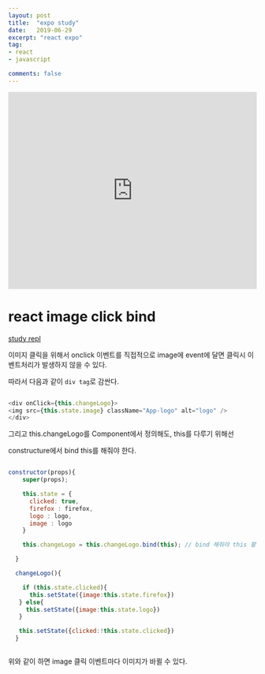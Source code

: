 ```yaml
---
layout: post
title:  "expo study"
date:   2019-06-29
excerpt: "react expo"
tag:
- react
- javascript

comments: false
---
```


<iframe height="400px" width="100%" src="https://repl.it/@ghk829/reacttutorial?lite=true" scrolling="no" frameborder="no" allowtransparency="true" allowfullscreen="true" sandbox="allow-forms allow-pointer-lock allow-popups allow-same-origin allow-scripts allow-modals"></iframe>

# react image click bind

[study repl](https://repl.it/@ghk829/reacttutorial)

이미지 클릭을 위해서 onclick 이벤트를 직접적으로 image에 event에 달면
클릭시 이벤트처리가 발생하지 않을 수 있다.

따라서 다음과 같이 <code>div tag</code>로 감싼다.

``` javascript

<div onClick={this.changeLogo}>
<img src={this.state.image} className="App-logo" alt="logo" />
</div>

```

그리고 this.changeLogo를 Component에서 정의해도, this를 다루기 위해선

constructure에서 bind this를 해줘야 한다.


``` javascript

constructor(props){
    super(props);

    this.state = {
      clicked: true,
      firefox : firefox,
      logo : logo,
      image : logo
    }

    this.changeLogo = this.changeLogo.bind(this); // bind 해줘야 this 활용가능

  }

  changeLogo(){

    if (this.state.clicked){
      this.setState({image:this.state.firefox})
   } else{
     this.setState({image:this.state.logo})
   }

   this.setState({clicked:!this.state.clicked})
  }



```

위와 같이 하면 image 클릭 이벤트마다 이미지가 바뀔 수 있다.
